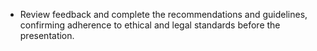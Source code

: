 - Review feedback and complete the recommendations and guidelines, confirming adherence to ethical and legal standards before the presentation.